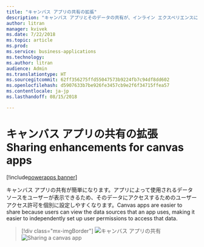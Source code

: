 ```yaml
---
title: "キャンバス アプリの共有の拡張"
description: "キャンバス アプリとそのデータの共有が、インライン エクスペリエンスによってより簡単になります。"
author: litran
manager: kvivek
ms.date: 7/22/2018
ms.topic: article
ms.prod: 
ms.service: business-applications
ms.technology: 
ms.author: litran
audience: Admin
ms.translationtype: HT
ms.sourcegitcommit: 62ff356275ffd55047573b9224fb7c94df8dd602
ms.openlocfilehash: d5907633b7be926fe3457cb9e2f6f34715ffea57
ms.contentlocale: ja-jp
ms.lasthandoff: 08/15/2018

---
```

# <a name="sharing-enhancements-for-canvas-apps"></a><span data-ttu-id="4c7e3-103">キャンバス アプリの共有の拡張</span><span class="sxs-lookup"><span data-stu-id="4c7e3-103">Sharing enhancements for canvas apps</span></span>

[!include[powerapps banner](../includes/powerapps.md)]



<span data-ttu-id="4c7e3-104">キャンバス アプリの共有が簡単になります。アプリによって使用されるデータ ソースをユーザーが表示できるため、そのデータにアクセスするためのユーザー アクセス許可を個別に設定しやすくなります。</span><span class="sxs-lookup"><span data-stu-id="4c7e3-104">Canvas apps are easier to share because users can view the data sources that an app uses, making it easier to independently set up user permissions to access that data.</span></span> 

> [!div class="mx-imgBorder"]
> <span data-ttu-id="4c7e3-105">![キャンバス アプリの共有](media/sharing-canvas-app.png  "キャンバス アプリの共有")</span><span class="sxs-lookup"><span data-stu-id="4c7e3-105">![Sharing a canvas app](media/sharing-canvas-app.png  "Sharing a canvas app")</span></span>

